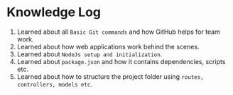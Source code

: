 # Knowledge Log
1. Learned about all ```Basic Git commands``` and how GitHub helps for team work.
2. Learned about how web applications work behind the scenes.
3. Learned about ```NodeJs setup and initialization```.
4. Learned about ```package.json``` and how it contains dependencies, scripts etc.
5. Learned about how to structure the project folder using ```routes, controllers, models etc```.

